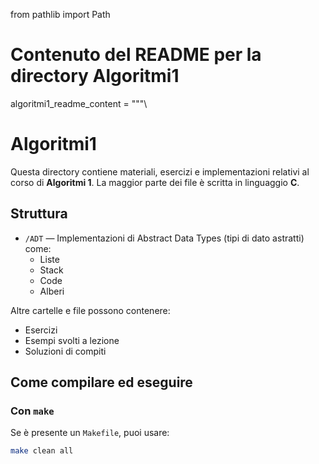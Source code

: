 from pathlib import Path

# Contenuto del README per la directory Algoritmi1
algoritmi1_readme_content = """\
# Algoritmi1

Questa directory contiene materiali, esercizi e implementazioni relativi al corso di **Algoritmi 1**. La maggior parte dei file è scritta in linguaggio **C**.

## Struttura

- `/ADT` — Implementazioni di Abstract Data Types (tipi di dato astratti) come:
  - Liste
  - Stack
  - Code
  - Alberi

Altre cartelle e file possono contenere:
- Esercizi
- Esempi svolti a lezione
- Soluzioni di compiti

## Come compilare ed eseguire

### Con `make`
Se è presente un `Makefile`, puoi usare:

```sh
make clean all
